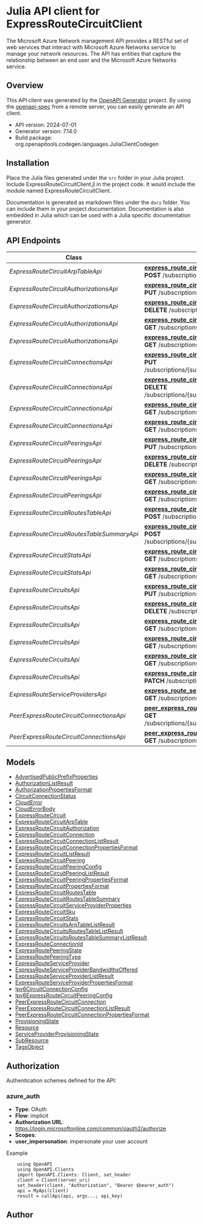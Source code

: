 # Julia API client for ExpressRouteCircuitClient

The Microsoft Azure Network management API provides a RESTful set of web services that interact with Microsoft Azure Networks service to manage your network resources. The API has entities that capture the relationship between an end user and the Microsoft Azure Networks service.

## Overview
This API client was generated by the [OpenAPI Generator](https://openapi-generator.tech) project.  By using the [openapi-spec](https://openapis.org) from a remote server, you can easily generate an API client.

- API version: 2024-07-01
- Generator version: 7.14.0
- Build package: org.openapitools.codegen.languages.JuliaClientCodegen


## Installation
Place the Julia files generated under the `src` folder in your Julia project. Include ExpressRouteCircuitClient.jl in the project code.
It would include the module named ExpressRouteCircuitClient.

Documentation is generated as markdown files under the `docs` folder. You can include them in your project documentation.
Documentation is also embedded in Julia which can be used with a Julia specific documentation generator.

## API Endpoints

Class | Method
------------ | -------------
*ExpressRouteCircuitArpTableApi* | [**express_route_circuits_list_arp_table**](docs/ExpressRouteCircuitArpTableApi.md#express_route_circuits_list_arp_table)<br/>**POST** /subscriptions/{subscriptionId}/resourceGroups/{resourceGroupName}/providers/Microsoft.Network/expressRouteCircuits/{circuitName}/peerings/{peeringName}/arpTables/{devicePath}<br/>
*ExpressRouteCircuitAuthorizationsApi* | [**express_route_circuit_authorizations_create_or_update**](docs/ExpressRouteCircuitAuthorizationsApi.md#express_route_circuit_authorizations_create_or_update)<br/>**PUT** /subscriptions/{subscriptionId}/resourceGroups/{resourceGroupName}/providers/Microsoft.Network/expressRouteCircuits/{circuitName}/authorizations/{authorizationName}<br/>
*ExpressRouteCircuitAuthorizationsApi* | [**express_route_circuit_authorizations_delete**](docs/ExpressRouteCircuitAuthorizationsApi.md#express_route_circuit_authorizations_delete)<br/>**DELETE** /subscriptions/{subscriptionId}/resourceGroups/{resourceGroupName}/providers/Microsoft.Network/expressRouteCircuits/{circuitName}/authorizations/{authorizationName}<br/>
*ExpressRouteCircuitAuthorizationsApi* | [**express_route_circuit_authorizations_get**](docs/ExpressRouteCircuitAuthorizationsApi.md#express_route_circuit_authorizations_get)<br/>**GET** /subscriptions/{subscriptionId}/resourceGroups/{resourceGroupName}/providers/Microsoft.Network/expressRouteCircuits/{circuitName}/authorizations/{authorizationName}<br/>
*ExpressRouteCircuitAuthorizationsApi* | [**express_route_circuit_authorizations_list**](docs/ExpressRouteCircuitAuthorizationsApi.md#express_route_circuit_authorizations_list)<br/>**GET** /subscriptions/{subscriptionId}/resourceGroups/{resourceGroupName}/providers/Microsoft.Network/expressRouteCircuits/{circuitName}/authorizations<br/>
*ExpressRouteCircuitConnectionsApi* | [**express_route_circuit_connections_create_or_update**](docs/ExpressRouteCircuitConnectionsApi.md#express_route_circuit_connections_create_or_update)<br/>**PUT** /subscriptions/{subscriptionId}/resourceGroups/{resourceGroupName}/providers/Microsoft.Network/expressRouteCircuits/{circuitName}/peerings/{peeringName}/connections/{connectionName}<br/>
*ExpressRouteCircuitConnectionsApi* | [**express_route_circuit_connections_delete**](docs/ExpressRouteCircuitConnectionsApi.md#express_route_circuit_connections_delete)<br/>**DELETE** /subscriptions/{subscriptionId}/resourceGroups/{resourceGroupName}/providers/Microsoft.Network/expressRouteCircuits/{circuitName}/peerings/{peeringName}/connections/{connectionName}<br/>
*ExpressRouteCircuitConnectionsApi* | [**express_route_circuit_connections_get**](docs/ExpressRouteCircuitConnectionsApi.md#express_route_circuit_connections_get)<br/>**GET** /subscriptions/{subscriptionId}/resourceGroups/{resourceGroupName}/providers/Microsoft.Network/expressRouteCircuits/{circuitName}/peerings/{peeringName}/connections/{connectionName}<br/>
*ExpressRouteCircuitConnectionsApi* | [**express_route_circuit_connections_list**](docs/ExpressRouteCircuitConnectionsApi.md#express_route_circuit_connections_list)<br/>**GET** /subscriptions/{subscriptionId}/resourceGroups/{resourceGroupName}/providers/Microsoft.Network/expressRouteCircuits/{circuitName}/peerings/{peeringName}/connections<br/>
*ExpressRouteCircuitPeeringsApi* | [**express_route_circuit_peerings_create_or_update**](docs/ExpressRouteCircuitPeeringsApi.md#express_route_circuit_peerings_create_or_update)<br/>**PUT** /subscriptions/{subscriptionId}/resourceGroups/{resourceGroupName}/providers/Microsoft.Network/expressRouteCircuits/{circuitName}/peerings/{peeringName}<br/>
*ExpressRouteCircuitPeeringsApi* | [**express_route_circuit_peerings_delete**](docs/ExpressRouteCircuitPeeringsApi.md#express_route_circuit_peerings_delete)<br/>**DELETE** /subscriptions/{subscriptionId}/resourceGroups/{resourceGroupName}/providers/Microsoft.Network/expressRouteCircuits/{circuitName}/peerings/{peeringName}<br/>
*ExpressRouteCircuitPeeringsApi* | [**express_route_circuit_peerings_get**](docs/ExpressRouteCircuitPeeringsApi.md#express_route_circuit_peerings_get)<br/>**GET** /subscriptions/{subscriptionId}/resourceGroups/{resourceGroupName}/providers/Microsoft.Network/expressRouteCircuits/{circuitName}/peerings/{peeringName}<br/>
*ExpressRouteCircuitPeeringsApi* | [**express_route_circuit_peerings_list**](docs/ExpressRouteCircuitPeeringsApi.md#express_route_circuit_peerings_list)<br/>**GET** /subscriptions/{subscriptionId}/resourceGroups/{resourceGroupName}/providers/Microsoft.Network/expressRouteCircuits/{circuitName}/peerings<br/>
*ExpressRouteCircuitRoutesTableApi* | [**express_route_circuits_list_routes_table**](docs/ExpressRouteCircuitRoutesTableApi.md#express_route_circuits_list_routes_table)<br/>**POST** /subscriptions/{subscriptionId}/resourceGroups/{resourceGroupName}/providers/Microsoft.Network/expressRouteCircuits/{circuitName}/peerings/{peeringName}/routeTables/{devicePath}<br/>
*ExpressRouteCircuitRoutesTableSummaryApi* | [**express_route_circuits_list_routes_table_summary**](docs/ExpressRouteCircuitRoutesTableSummaryApi.md#express_route_circuits_list_routes_table_summary)<br/>**POST** /subscriptions/{subscriptionId}/resourceGroups/{resourceGroupName}/providers/Microsoft.Network/expressRouteCircuits/{circuitName}/peerings/{peeringName}/routeTablesSummary/{devicePath}<br/>
*ExpressRouteCircuitStatsApi* | [**express_route_circuits_get_peering_stats**](docs/ExpressRouteCircuitStatsApi.md#express_route_circuits_get_peering_stats)<br/>**GET** /subscriptions/{subscriptionId}/resourceGroups/{resourceGroupName}/providers/Microsoft.Network/expressRouteCircuits/{circuitName}/peerings/{peeringName}/stats<br/>
*ExpressRouteCircuitStatsApi* | [**express_route_circuits_get_stats**](docs/ExpressRouteCircuitStatsApi.md#express_route_circuits_get_stats)<br/>**GET** /subscriptions/{subscriptionId}/resourceGroups/{resourceGroupName}/providers/Microsoft.Network/expressRouteCircuits/{circuitName}/stats<br/>
*ExpressRouteCircuitsApi* | [**express_route_circuits_create_or_update**](docs/ExpressRouteCircuitsApi.md#express_route_circuits_create_or_update)<br/>**PUT** /subscriptions/{subscriptionId}/resourceGroups/{resourceGroupName}/providers/Microsoft.Network/expressRouteCircuits/{circuitName}<br/>
*ExpressRouteCircuitsApi* | [**express_route_circuits_delete**](docs/ExpressRouteCircuitsApi.md#express_route_circuits_delete)<br/>**DELETE** /subscriptions/{subscriptionId}/resourceGroups/{resourceGroupName}/providers/Microsoft.Network/expressRouteCircuits/{circuitName}<br/>
*ExpressRouteCircuitsApi* | [**express_route_circuits_get**](docs/ExpressRouteCircuitsApi.md#express_route_circuits_get)<br/>**GET** /subscriptions/{subscriptionId}/resourceGroups/{resourceGroupName}/providers/Microsoft.Network/expressRouteCircuits/{circuitName}<br/>
*ExpressRouteCircuitsApi* | [**express_route_circuits_list**](docs/ExpressRouteCircuitsApi.md#express_route_circuits_list)<br/>**GET** /subscriptions/{subscriptionId}/resourceGroups/{resourceGroupName}/providers/Microsoft.Network/expressRouteCircuits<br/>
*ExpressRouteCircuitsApi* | [**express_route_circuits_list_all**](docs/ExpressRouteCircuitsApi.md#express_route_circuits_list_all)<br/>**GET** /subscriptions/{subscriptionId}/providers/Microsoft.Network/expressRouteCircuits<br/>
*ExpressRouteCircuitsApi* | [**express_route_circuits_update_tags**](docs/ExpressRouteCircuitsApi.md#express_route_circuits_update_tags)<br/>**PATCH** /subscriptions/{subscriptionId}/resourceGroups/{resourceGroupName}/providers/Microsoft.Network/expressRouteCircuits/{circuitName}<br/>
*ExpressRouteServiceProvidersApi* | [**express_route_service_providers_list**](docs/ExpressRouteServiceProvidersApi.md#express_route_service_providers_list)<br/>**GET** /subscriptions/{subscriptionId}/providers/Microsoft.Network/expressRouteServiceProviders<br/>
*PeerExpressRouteCircuitConnectionsApi* | [**peer_express_route_circuit_connections_get**](docs/PeerExpressRouteCircuitConnectionsApi.md#peer_express_route_circuit_connections_get)<br/>**GET** /subscriptions/{subscriptionId}/resourceGroups/{resourceGroupName}/providers/Microsoft.Network/expressRouteCircuits/{circuitName}/peerings/{peeringName}/peerConnections/{connectionName}<br/>
*PeerExpressRouteCircuitConnectionsApi* | [**peer_express_route_circuit_connections_list**](docs/PeerExpressRouteCircuitConnectionsApi.md#peer_express_route_circuit_connections_list)<br/>**GET** /subscriptions/{subscriptionId}/resourceGroups/{resourceGroupName}/providers/Microsoft.Network/expressRouteCircuits/{circuitName}/peerings/{peeringName}/peerConnections<br/>


## Models

 - [AdvertisedPublicPrefixProperties](docs/AdvertisedPublicPrefixProperties.md)
 - [AuthorizationListResult](docs/AuthorizationListResult.md)
 - [AuthorizationPropertiesFormat](docs/AuthorizationPropertiesFormat.md)
 - [CircuitConnectionStatus](docs/CircuitConnectionStatus.md)
 - [CloudError](docs/CloudError.md)
 - [CloudErrorBody](docs/CloudErrorBody.md)
 - [ExpressRouteCircuit](docs/ExpressRouteCircuit.md)
 - [ExpressRouteCircuitArpTable](docs/ExpressRouteCircuitArpTable.md)
 - [ExpressRouteCircuitAuthorization](docs/ExpressRouteCircuitAuthorization.md)
 - [ExpressRouteCircuitConnection](docs/ExpressRouteCircuitConnection.md)
 - [ExpressRouteCircuitConnectionListResult](docs/ExpressRouteCircuitConnectionListResult.md)
 - [ExpressRouteCircuitConnectionPropertiesFormat](docs/ExpressRouteCircuitConnectionPropertiesFormat.md)
 - [ExpressRouteCircuitListResult](docs/ExpressRouteCircuitListResult.md)
 - [ExpressRouteCircuitPeering](docs/ExpressRouteCircuitPeering.md)
 - [ExpressRouteCircuitPeeringConfig](docs/ExpressRouteCircuitPeeringConfig.md)
 - [ExpressRouteCircuitPeeringListResult](docs/ExpressRouteCircuitPeeringListResult.md)
 - [ExpressRouteCircuitPeeringPropertiesFormat](docs/ExpressRouteCircuitPeeringPropertiesFormat.md)
 - [ExpressRouteCircuitPropertiesFormat](docs/ExpressRouteCircuitPropertiesFormat.md)
 - [ExpressRouteCircuitRoutesTable](docs/ExpressRouteCircuitRoutesTable.md)
 - [ExpressRouteCircuitRoutesTableSummary](docs/ExpressRouteCircuitRoutesTableSummary.md)
 - [ExpressRouteCircuitServiceProviderProperties](docs/ExpressRouteCircuitServiceProviderProperties.md)
 - [ExpressRouteCircuitSku](docs/ExpressRouteCircuitSku.md)
 - [ExpressRouteCircuitStats](docs/ExpressRouteCircuitStats.md)
 - [ExpressRouteCircuitsArpTableListResult](docs/ExpressRouteCircuitsArpTableListResult.md)
 - [ExpressRouteCircuitsRoutesTableListResult](docs/ExpressRouteCircuitsRoutesTableListResult.md)
 - [ExpressRouteCircuitsRoutesTableSummaryListResult](docs/ExpressRouteCircuitsRoutesTableSummaryListResult.md)
 - [ExpressRouteConnectionId](docs/ExpressRouteConnectionId.md)
 - [ExpressRoutePeeringState](docs/ExpressRoutePeeringState.md)
 - [ExpressRoutePeeringType](docs/ExpressRoutePeeringType.md)
 - [ExpressRouteServiceProvider](docs/ExpressRouteServiceProvider.md)
 - [ExpressRouteServiceProviderBandwidthsOffered](docs/ExpressRouteServiceProviderBandwidthsOffered.md)
 - [ExpressRouteServiceProviderListResult](docs/ExpressRouteServiceProviderListResult.md)
 - [ExpressRouteServiceProviderPropertiesFormat](docs/ExpressRouteServiceProviderPropertiesFormat.md)
 - [Ipv6CircuitConnectionConfig](docs/Ipv6CircuitConnectionConfig.md)
 - [Ipv6ExpressRouteCircuitPeeringConfig](docs/Ipv6ExpressRouteCircuitPeeringConfig.md)
 - [PeerExpressRouteCircuitConnection](docs/PeerExpressRouteCircuitConnection.md)
 - [PeerExpressRouteCircuitConnectionListResult](docs/PeerExpressRouteCircuitConnectionListResult.md)
 - [PeerExpressRouteCircuitConnectionPropertiesFormat](docs/PeerExpressRouteCircuitConnectionPropertiesFormat.md)
 - [ProvisioningState](docs/ProvisioningState.md)
 - [Resource](docs/Resource.md)
 - [ServiceProviderProvisioningState](docs/ServiceProviderProvisioningState.md)
 - [SubResource](docs/SubResource.md)
 - [TagsObject](docs/TagsObject.md)


<a id="authorization"></a>
## Authorization

Authentication schemes defined for the API:
<a id="azure_auth"></a>
### azure_auth
- **Type**: OAuth
- **Flow**: implicit
- **Authorization URL**: https://login.microsoftonline.com/common/oauth2/authorize
- **Scopes**: 
 - **user_impersonation**: impersonate your user account

Example
```
    using OpenAPI
    using OpenAPI.Clients
    import OpenAPI.Clients: Client, set_header
    client = Client(server_uri)
    set_header(client, "Authorization", "Bearer $bearer_auth")
    api = MyApi(client)
    result = callApi(api, args...; api_key)
```

## Author




